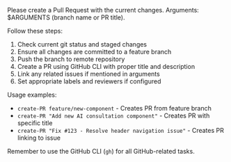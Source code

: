 Please create a Pull Request with the current changes. Arguments: $ARGUMENTS (branch name or PR title).

Follow these steps:

1. Check current git status and staged changes
2. Ensure all changes are committed to a feature branch
3. Push the branch to remote repository
4. Create a PR using GitHub CLI with proper title and description
5. Link any related issues if mentioned in arguments
6. Set appropriate labels and reviewers if configured

Usage examples:
- `create-PR feature/new-component` - Creates PR from feature branch
- `create-PR "Add new AI consultation component"` - Creates PR with specific title
- `create-PR "Fix #123 - Resolve header navigation issue"` - Creates PR linking to issue

Remember to use the GitHub CLI (`gh`) for all GitHub-related tasks.
